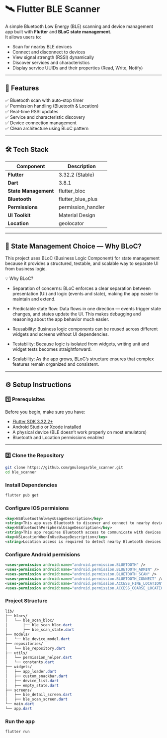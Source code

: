 # 🛰️ Flutter BLE Scanner

A simple Bluetooth Low Energy (BLE) scanning and device management app built with **Flutter** and **BLoC state management**.  
It allows users to:
- Scan for nearby BLE devices
- Connect and disconnect to devices
- View signal strength (RSSI) dynamically
- Discover services and characteristics
- Display service UUIDs and their properties (Read, Write, Notify)

---

## 📱 Features

✅ Bluetooth scan with auto-stop timer  
✅ Permission handling (Bluetooth & Location)  
✅ Real-time RSSI updates  
✅ Service and characteristic discovery  
✅ Device connection management  
✅ Clean architecture using BLoC pattern

---

## 🛠️ Tech Stack

| Component            | Description |
|----------------------|------------|
| **Flutter**          | 3.32.2 (Stable) |
| **Dart**             | 3.8.1 |
| **State Management** | flutter_bloc |
| **Bluetooth**        | flutter_blue_plus |
| **Permissions**      | permission_handler |
| **UI Toolkit**       | Material Design |
| **Location**         | geolocator |

---

## 🧩 State Management Choice — Why BLoC?

This project uses BLoC (Business Logic Component) for state management because it provides a structured, testable, and scalable way to separate UI from business logic.

💡 Why BLoC?

 - Separation of concerns: BLoC enforces a clear separation between presentation (UI) and logic (events and state), making the app easier to maintain and extend.

 - Predictable state flow: Data flows in one direction — events trigger state changes, and states update the UI. This makes debugging and reasoning about the app behavior much easier.

 - Reusability: Business logic components can be reused across different widgets and screens without UI dependencies.

 - Testability: Because logic is isolated from widgets, writing unit and widget tests becomes straightforward.

 - Scalability: As the app grows, BLoC’s structure ensures that complex features remain organized and consistent.

--- 

## ⚙️ Setup Instructions

### 1️⃣ Prerequisites
Before you begin, make sure you have:
- [Flutter SDK 3.32.2+](https://docs.flutter.dev/get-started/install)
- Android Studio or Xcode installed
- A physical device (BLE doesn’t work properly on most emulators)
- Bluetooth and Location permissions enabled

---

### 2️⃣ Clone the Repository

```bash
git clone https://github.com/gmulonga/ble_scanner.git
cd ble_scanner
```

### Install Dependencies
```bash
flutter pub get
```

### Configure IOS permisions
```xml
<key>NSBluetoothAlwaysUsageDescription</key>
<string>This app uses Bluetooth to discover and connect to nearby devices.</string>
<key>NSBluetoothPeripheralUsageDescription</key>
<string>This app requires Bluetooth access to communicate with devices.</string>
<key>NSLocationWhenInUseUsageDescription</key>
<string>Location access is required to detect nearby Bluetooth devices.</string>

```

### Configure Android permisions
```xml
<uses-permission android:name="android.permission.BLUETOOTH" />
<uses-permission android:name="android.permission.BLUETOOTH_ADMIN" />
<uses-permission android:name="android.permission.BLUETOOTH_SCAN" />
<uses-permission android:name="android.permission.BLUETOOTH_CONNECT" />
<uses-permission android:name="android.permission.ACCESS_FINE_LOCATION" />
<uses-permission android:name="android.permission.ACCESS_COARSE_LOCATION" />

```

### Project Structure
```css
lib/
├── blocs/
│   └── ble_scan_bloc/
│       ├── ble_scan_bloc.dart
│       ├── ble_scan_state.dart
├── models/
│   └── ble_device_model.dart
├── repositories/
│   └── ble_repository.dart
├── utils/
│   └── permission_helper.dart
│   └── constants.dart
├── widgets/
│   ├── app_loader.dart
│   ├── custom_snackbar.dart
│   ├── device_list.dart
│   ├── empty_state.dart
├── screens/
│   ├── ble_detail_screen.dart
│   ├── ble_scan_screen.dart
└── main.dart
└── app.dart

```


### Run the app
```bash
flutter run
```